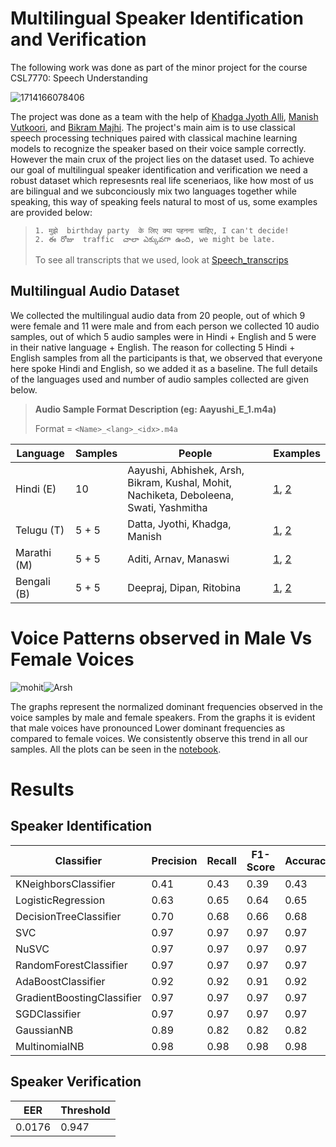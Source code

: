 

# Multilingual Speaker Identification and Verification

The following work was done as part of the minor project for the course CSL7770: Speech Understanding

![1714166078406](https://github.com/KhadgaA/Speaker-Identification/assets/110987239/3ab32103-093b-4a9e-a1cc-7e82a7cb3497)

The project was done as a team with the help of [Khadga Jyoth Alli](https://github.com/KhadgaA), [Manish Vutkoori](https://github.com/ManishHyd), and [Bikram Majhi](https://github.com/bikrammajhi). The project's main aim is to use classical speech processing techniques paired with classical machine learning models to recognize the speaker based on their voice sample correctly. However the main crux of the project lies on the dataset used. To achieve our goal of multilingual speaker identification and verification we need a robust dataset which represesnts real life sceneriaos, like how most of us are bilingual and we subconciously mix two languages together while speaking, this way of speaking feels natural to most of us, some examples are provided below:

> ```
> 1. मुझे  birthday party  के लिए क्या पहनना चाहिए, I can't decide!
> 2. ఈ రోజు  traffic  చాలా ఎక్కువగా ఉంది, we might be late.
>
> ```
>
> To see all transcripts that we used, look at [Speech_transcrips](./speech_minor1_transcripts.md)

## Multilingual Audio Dataset

We collected the multilingual audio data from 20 people, out of which 9 were female and 11 were male and from each person we collected 10 audio samples, out of which 5 audio samples were in Hindi + English and 5 were in their native language + English. The reason for collecting 5 Hindi + English samples from all the participants is that, we observed that everyone here spoke Hindi and English, so we added it as a baseline. The full details of the languages used and number of audio samples collected are given below.

> **Audio Sample Format Description (eg: Aayushi_E_1.m4a)**
>
> Format = `<Name>_<lang>_<idx>.m4a`

| Language    | Samples | People                                                                                       | Examples                                                                          |
| ----------- | ------- | -------------------------------------------------------------------------------------------- | --------------------------------------------------------------------------------- |
| Hindi (E)   | 10      | Aayushi, Abhishek, Arsh, Bikram, Kushal, Mohit,<br />Nachiketa, Deboleena, Swati, Yashmitha | [1](./Speech%20Recordings/Aayushi_E_1.m4a), [2](./Speech%20Recordings/Abhishek_E_6.m4a) |
| Telugu (T)  | 5 + 5   | Datta, Jyothi, Khadga, Manish                                                               | [1](./Speech%20Recordings/Jyothi_T_2.m4a), [2](./Speech%20Recordings/Khadga_E_4.m4a)    |
| Marathi (M) | 5 + 5   | Aditi, Arnav, Manaswi                                                                       | [1](./Speech%20Recordings/Arnav_M_2.m4a), [2](./Speech%20Recordings/Aditi_E_3.m4a)      |
| Bengali (B) | 5 + 5   | Deepraj, Dipan, Ritobina                                                                     | [1](./Speech%20Recordings/Dipan_B_4.m4a), [2](./Speech%20Recordings/Ritobina_E_2.m4a)   |

# Voice Patterns observed in Male Vs Female Voices

![mohit](https://github.com/KhadgaA/Speaker-Identification/assets/110987239/a0e5c303-4f3c-44c4-a838-2cb060df2e3d)![Arsh](https://github.com/KhadgaA/Speaker-Identification/assets/110987239/deabeaab-980e-47d9-8a4e-437c39b334f7)

The graphs represent the normalized dominant frequencies observed in the voice samples by male and female speakers. From the graphs it is evident that male voices have pronounced Lower dominant frequencies as compared to female voices. We consistently observe this trend in all our samples. All the plots can be seen in the [notebook](./speech_project_minor_identification.ipynb).

# Results
## Speaker Identification

| Classifier | Precision | Recall | F1-Score | Accuracy |
|------------|-----------|--------|----------|----------|
| KNeighborsClassifier | 0.41 | 0.43 | 0.39 | 0.43 |
| LogisticRegression | 0.63 | 0.65 | 0.64 | 0.65 |
| DecisionTreeClassifier | 0.70 | 0.68 | 0.66 | 0.68 |
| SVC | 0.97 | 0.97 | 0.97 | 0.97 |
| NuSVC | 0.97 | 0.97 | 0.97 | 0.97 |
| RandomForestClassifier | 0.97 | 0.97 | 0.97 | 0.97 |
| AdaBoostClassifier | 0.92 | 0.92 | 0.91 | 0.92 |
| GradientBoostingClassifier | 0.97 | 0.97 | 0.97 | 0.97 |
| SGDClassifier | 0.97 | 0.97 | 0.97 | 0.97 |
| GaussianNB | 0.89 | 0.82 | 0.82 | 0.82 |
| MultinomialNB | 0.98 | 0.98 | 0.98 | 0.98 |

## Speaker Verification
|EER| Threshold|
|--| --------- |
|0.0176 | 0.947 |



